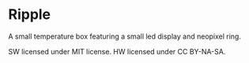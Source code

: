 # Ripple

A small temperature box featuring a small led display and neopixel ring.

SW licensed under MIT license.
HW licensed under CC BY-NA-SA.
